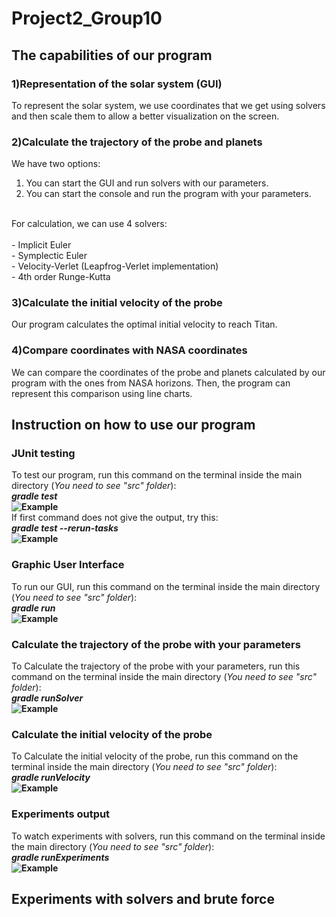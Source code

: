 # Project2_Group10
   ## The capabilities of our program
   ### 1)Representation of the solar system (GUI)  <br />
   To represent the solar system, we use coordinates that we get using solvers and then scale them to allow a better visualization on the screen.
   
   ### 2)Calculate the trajectory of the probe and planets<br />
   We have two options:
   1) You can start the GUI and run solvers with our parameters.
   2) You can start the console and run the program with your parameters.
   <br />
   For calculation, we can use 4 solvers: <br /> <br />
   - Implicit Euler <br />
   - Symplectic Euler <br />
   - Velocity-Verlet (Leapfrog-Verlet implementation) <br />
   - 4th order Runge-Kutta <br />
   
   ### 3)Calculate the initial velocity of the probe <br />
   Our program calculates the optimal initial velocity to reach Titan.
   
   ### 4)Compare coordinates with NASA coordinates <br />
   We can compare the coordinates of the probe and planets calculated by our program with the ones from NASA horizons. Then, the program can represent this comparison using  line charts.
   
   
  ## Instruction on how to use our program
  
  ### JUnit testing
   To test our program, run this command on the terminal inside the main directory (*You need to see "src" folder*): <br />
   ***gradle test*** <br />
   **![Example](https://github.com/GasparKuper/Project2_Group2/tree/main/readmeImages/gradleTest.png)** <br />
   If first command does not give the output, try this: <br />
   ***gradle test --rerun-tasks*** <br />
   **![Example](https://github.com/GasparKuper/Project2_Group2/tree/main/readmeImages/gradleTestSec.png)**
   
  ### Graphic User Interface
   To run our GUI, run this command on the terminal inside the main directory (*You need to see "src" folder*): <br />
   ***gradle run*** <br />
   **![Example](https://github.com/GasparKuper/Project2_Group2/tree/main/readmeImages/gradleRun.png)**
  
  ### Calculate the trajectory of the probe with your parameters 
   To Calculate the trajectory of the probe with your parameters, run this command on the terminal inside the main directory (*You need to see "src" folder*): <br />
   ***gradle runSolver*** <br />
   **![Example](https://github.com/GasparKuper/Project2_Group2/tree/main/readmeImages/runSolver.png)**
  
  ### Calculate the initial velocity of the probe 
   To Calculate the initial velocity of the probe, run this command on the terminal inside the main directory (*You need to see "src" folder*): <br />
   ***gradle runVelocity*** <br />
   **![Example](https://github.com/GasparKuper/Project2_Group2/tree/main/readmeImages/runVelocity.png)**
   
   ### Experiments output
   To watch experiments with solvers, run this command on the terminal inside the main directory (*You need to see "src" folder*): <br />
   ***gradle runExperiments*** <br />
   **![Example](https://github.com/GasparKuper/Project2_Group2/tree/main/readmeImages/runExperiments.png)**
   

  
  ## Experiments with solvers and brute force
